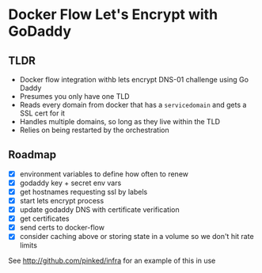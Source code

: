 # Docker Flow Let's Encrypt with GoDaddy

## TLDR
 - Docker flow integration withb lets encrypt DNS-01 challenge using Go Daddy
 - Presumes you only have one TLD
 - Reads every domain from docker that has a `servicedomain` and gets a SSL cert for it
 - Handles multiple domains, so long as they live within the TLD
 - Relies on being restarted by the orchestration

## Roadmap
 - [x] environment variables to define how often to renew
 - [x] godaddy key + secret env vars
 - [x] get hostnames requesting ssl by labels
 - [x] start lets encrypt process
 - [x] update godaddy DNS with certificate verification
 - [x] get certificates
 - [x] send certs to docker-flow
 - [x] consider caching above or storing state in a volume so we don't hit rate limits
 
See http://github.com/pinked/infra for an example of this in use